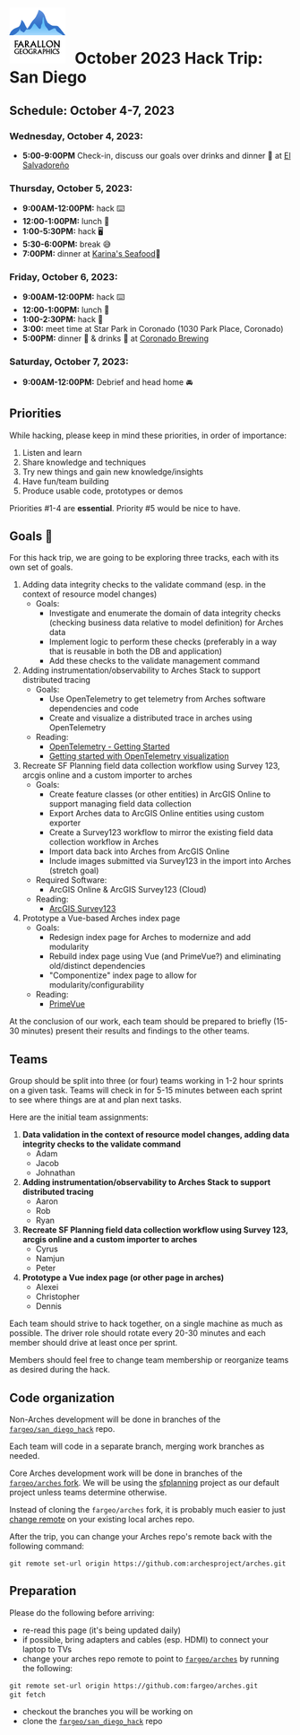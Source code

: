 # <img src="img/fargeo.png" style="width: 100px; margin-right:10px;"/> October 2023 Hack Trip: San Diego

## Schedule: October 4-7, 2023

### Wednesday, October 4, 2023:
- **5:00-9:00PM** Check-in, discuss our goals over drinks and dinner 🍺 at [El Salvadoreño](https://elsalvadorenosd.com/)

### Thursday, October 5, 2023:
- **9:00AM-12:00PM:** hack ⌨️
- **12:00-1:00PM:** lunch 🍴
- **1:00-5:30PM:** hack 🖥
- **5:30-6:00PM:** break 😅
- **7:00PM:** dinner at [Karina's Seafood](https://www.karinasseafood.com/gaslamp-quarter/)🍴

### Friday, October 6, 2023:
- **9:00AM-12:00PM:** hack ⌨️
- **12:00-1:00PM:** lunch 🍴
- **1:00-2:30PM:** hack 📱
- **3:00:** meet time at Star Park in Coronado (1030 Park Place, Coronado)
- **5:00PM:** dinner 🍴 & drinks 🍺 at [Coronado Brewing](https://coronadobrewing.com/updated-hours-and-offerings/)

### Saturday, October 7, 2023:
- **9:00AM-12:00PM:** Debrief and head home 🚘

## Priorities

While hacking, please keep in mind these priorities, in order of importance:

1. Listen and learn
2. Share knowledge and techniques
3. Try new things and gain new knowledge/insights
4. Have fun/team building
5. Produce usable code, prototypes or demos

Priorities #1-4 are **essential**.  Priority #5 would be nice to have.

## Goals 💯

For this hack trip, we are going to be exploring three tracks, each with its own set of goals.
1. Adding data integrity checks to the validate command (esp. in the context of resource model changes)
    - Goals:
        - Investigate and enumerate the domain of data integrity checks (checking business data relative to model definition) for Arches data
        - Implement logic to perform these checks (preferably in a way that is reusable in both the DB and application)
        - Add these checks to the validate management command
2. Adding instrumentation/observability to Arches Stack to support distributed tracing
    - Goals:
        - Use OpenTelemetry to get telemetry from Arches software dependencies and code
        - Create and visualize a distributed trace in arches using OpenTelemetry
    - Reading:
        - [OpenTelemetry - Getting Started](https://opentelemetry.io/docs/collector/getting-started/)
        - [Getting started with OpenTelemetry visualization](https://signoz.io/blog/opentelemetry-visualization/)
3. Recreate SF Planning field data collection workflow using Survey 123, arcgis online and a custom importer to arches
    - Goals:
        - Create feature classes (or other entities) in ArcGIS Online to support managing field data collection
        - Export Arches data to ArcGIS Online entities using custom exporter
        - Create a Survey123 workflow to mirror the existing field data collection workflow in Arches
        - Import data back into Arches from ArcGIS Online
        - Include images submitted via Survey123 in the import into Arches (stretch goal)
    - Required Software:
        - ArcGIS Online & ArcGIS Survey123 (Cloud)
    - Reading:
        - [ArcGIS Survey123](https://www.esri.com/en-us/arcgis/products/arcgis-survey123/overview?rsource=%2Fen-us%2Farcgis%2Fproducts%2Fsurvey123%2Foverview)
4. Prototype a Vue-based Arches index page
    - Goals:
        - Redesign index page for Arches to modernize and add modularity
        - Rebuild index page using Vue (and PrimeVue?) and eliminating old/distinct dependencies
        - "Componentize" index page to allow for modularity/configurability
    - Reading:
        - [PrimeVue](https://primevue.org/)


At the conclusion of our work, each team should be prepared to briefly (15-30 minutes) present their results and findings to the other teams.

## Teams

Group should be split into three (or four) teams working in 1-2 hour sprints on a given task. Teams will check in for 5-15 minutes between each sprint to see where things are at and plan next tasks.

Here are the initial team assignments:

1. **Data validation in the context of resource model changes, adding data integrity checks to the validate command**
    - Adam
    - Jacob
    - Johnathan
2. **Adding instrumentation/observability to Arches Stack to support distributed tracing**
    - Aaron
    - Rob
    - Ryan
3. **Recreate SF Planning field data collection workflow using Survey 123, arcgis online and a custom importer to arches**
    - Cyrus
    - Namjun
    - Peter
4. **Prototype a Vue index page (or other page in arches)**
    - Alexei
    - Christopher
    - Dennis

Each team should strive to hack together, on a single machine as much as possible.  The driver role should rotate every 20-30 minutes and each member should drive at least once per sprint.

Members should feel free to change team membership or reorganize teams as desired during the hack.

## Code organization
Non-Arches development will be done in branches of the [`fargeo/san_diego_hack`](https://github.com/fargeo/san_diego_hack) repo.

Each team will code in a separate branch, merging work branches as needed.

Core Arches development work will be done in branches of the [`fargeo/arches` fork](https://github.com/fargeo/arches).  We will be using the [sfplanning](https://github.com/fargeo/sfplanning) project as our default project unless teams determine otherwise.

Instead of cloning the `fargeo/arches` fork, it is probably much easier to just [change remote](#preparation) on your existing local arches repo.

After the trip, you can change your Arches repo's remote back with the following command:
```
git remote set-url origin https://github.com:archesproject/arches.git
```

## Preparation

Please do the following before arriving:

- re-read this page (it's being updated daily)
- if possible, bring adapters and cables (esp. HDMI) to connect your laptop to TVs
- change your arches repo remote to point to [`fargeo/arches`](https://github.com/fargeo/arches) by running the following:
```
git remote set-url origin https://github.com:fargeo/arches.git
git fetch
```
- checkout the branches you will be working on
- clone the [`fargeo/san_diego_hack`](https://github.com/fargeo/san_diego_hack) repo

